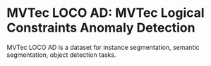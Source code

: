 # MVTec LOCO AD: MVTec Logical Constraints Anomaly Detection

MVTec LOCO AD is a dataset for instance segmentation, semantic segmentation, object detection tasks.